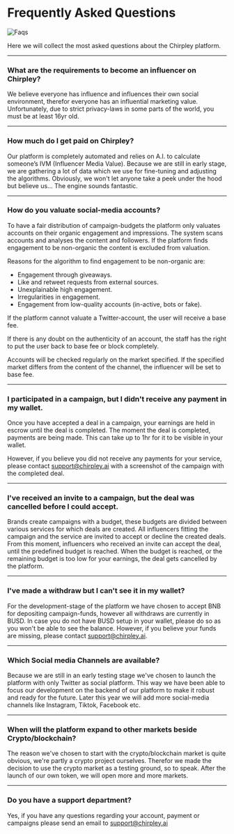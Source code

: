# Frequently Asked Questions

![Faqs](\_static/images/faqs.png)

Here we will collect the most asked questions about the Chirpley platform.

***

### What are the requirements to become an influencer on Chirpley?

We believe everyone has influence and influences their own social environment, therefor everyone has an influential marketing value. Unfortunately, due to strict privacy-laws in some parts of the world, you must be at least 16yr old.

***

### How much do I get paid on Chirpley?&#x20;

Our platform is completely automated and relies on A.I. to calculate someone’s IVM (Influencer Media Value). Because we are still in early stage, we are gathering a lot of data which we use for fine-tuning and adjusting the algorithms. Obviously, we won't let anyone take a peek under the hood but believe us... The engine sounds fantastic.

***

### How do you valuate social-media accounts?&#x20;

To have a fair distribution of campaign-budgets the platform only valuates accounts on their organic engagement and impressions. The system scans accounts and analyses the content and followers. If the platform finds engagement to be non-organic the content is excluded from valuation.

Reasons for the algorithm to find engagement to be non-organic are:

* Engagement through giveaways.
* Like and retweet requests from external sources.
* Unexplainable high engagement.
* Irregularities in engagement.
* Engagement from low-quality accounts (in-active, bots or fake).

If the platform cannot valuate a Twitter-account, the user will receive a base fee.

If there is any doubt on the authenticity of an account, the staff has the right to put the user back to base fee or block completely.

Accounts will be checked regularly on the market specified. If the specified market differs from the content of the channel, the influencer will be set to base fee.

***

### I participated in a campaign, but I didn't receive any payment in my wallet.

Once you have accepted a deal in a campaign, your earnings are held in escrow until the deal is completed. The moment the deal is completed, payments are being made. This can take up to 1hr for it to be visible in your wallet.

However, if you believe you did not receive any payments for your service, please contact [support@chirpley.ai](mailto:support@chirpley.ai) with a screenshot of the campaign with the completed deal.

***

### I've received an invite to a campaign, but the deal was cancelled before I could accept.

Brands create campaigns with a budget, these budgets are divided between various services for which deals are created. All influencers fitting the campaign and the service are invited to accept or decline the created deals. From this moment, influencers who received an invite can accept the deal, until the predefined budget is reached. When the budget is reached, or the remaining budget is too low for your earnings, the deal gets cancelled by the platform.

***

### I've made a withdraw but I can't see it in my wallet?

For the development-stage of the platform we have chosen to accept BNB for depositing campaign-funds, however all withdraws are currently in BUSD. In case you do not have BUSD setup in your wallet, please do so as you won't be able to see the balance. However, if you believe your funds are missing, please contact [support@chirpley.ai](mailto:support@chirpley.ai).

***

### Which Social media Channels are available?&#x20;

Because we are still in an early testing stage we've chosen to launch the platform with only Twitter as social platform. This way we have been able to focus our development on the backend of our platform to make it robust and ready for the future. Later this year we will add more social-media channels like Instagram, Tiktok, Facebook etc.

***

### When will the platform expand to other markets beside Crypto/blockchain?

The reason we've chosen to start with the crypto/blockchain market is quite obvious, we're partly a crypto project ourselves. Therefor we made the decision to use the crypto market as a testing ground, so to speak. After the launch of our own token, we will open more and more markets.

***

### Do you have a support department?

Yes, if you have any questions regarding your account, payment or campaigns please send an email to [support@chirpley.ai](mailto:support@chirpley.ai)

